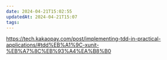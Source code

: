 ```yaml
---
date: 2024-04-21T15:02:55
updatedAt: 2024-04-21T15:07
tags: 
---
```

https://tech.kakaopay.com/post/implementing-tdd-in-practical-applications/#tdd%EB%A1%9C-xunit-%EB%A7%8C%EB%93%A4%EA%B8%B0